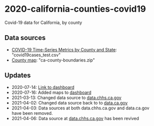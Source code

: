 # 2020-california-counties-covid19

Covid-19 data for California, by county


## Data sources
- [COVID-19 Time-Series Metrics by County and State](https://data.chhs.ca.gov/dataset/covid-19-time-series-metrics-by-county-and-state/resource/046cdd2b-31e5-4d34-9ed3-b48cdbc4be7a): "covid19cases_test.csv"
- [County map](https://data.ca.gov/dataset/ca-geographic-boundaries/resource/b0007416-a325-4777-9295-368ea6b710e6): "ca-county-boundaries.zip"


## Updates
- 2020-07-14: [Link to dashboard](https://tszhim-tsui.github.io/2020-california-covid19)
- 2020-07-16: Added maps to [dashboard](https://tszhim-tsui.github.io/2020-california-covid19)
- 2021-03-13: Changed data source to [data.chhs.ca.gov](https://data.chhs.ca.gov/dataset/covid-19-time-series-metrics-by-county-and-state/resource/046cdd2b-31e5-4d34-9ed3-b48cdbc4be7a)
- 2021-04-02: Changed data source back to to [data.ca.gov](https://data.ca.gov/dataset/covid-19-time-series-metrics-by-county-and-state/resource/1be1e43c-b4b2-4002-afb6-340bbcc85bbf)
- 2021-04-03: Data sources at both data.chhs.ca.gov and data.ca.gov have been removed.
- 2021-04-06: Data source at [data.chhs.ca.gov](https://data.chhs.ca.gov/dataset/covid-19-time-series-metrics-by-county-and-state/resource/046cdd2b-31e5-4d34-9ed3-b48cdbc4be7a) has been revived
